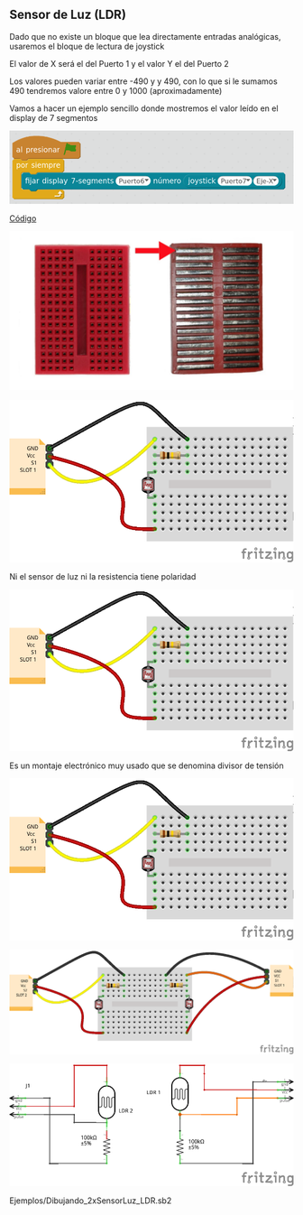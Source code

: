 ## Sensor de Luz (LDR)

Dado que no existe un bloque que lea directamente entradas analógicas, usaremos el bloque de lectura de joystick

El valor de X será el del Puerto 1 y el valor Y el del Puerto 2

Los valores pueden variar entre -490 y y 490, con lo que si le sumamos 490 tendremos valore entre 0 y 1000 (aproximadamente)

Vamos a hacer un ejemplo sencillo donde mostremos el valor leído en el display de 7 segmentos

![SensorLuz_7Segmentos](../images/SensorLuz_7Segmentos.png)

[Código](../Ejemplos/SensorLuz_LDR.sb2)

![Protoboard](../images/ProtoboardInside.jpg)

![Montaje LDR](../images/LDR_bb.png)

Ni el sensor de luz ni la resistencia tiene polaridad

![LDR_bb.png](../images/LDR_bb.png)

Es un montaje electrónico muy usado que se denomina divisor de tensión

![LDR_bb.png](../images/LDR_bb.png)


![Montaje 2xLDR](../images/2xLDR_bb.png)
    
![Esquematico 2xLDR](../images/2xLDR_esquematico.png)


Ejemplos/Dibujando_2xSensorLuz_LDR.sb2
